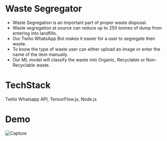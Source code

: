 # Waste Segregator
  * Waste Segregation is an important part of proper waste disposal.
  * Waste segregation at source can reduce up to 250 tonnes of dump from entering into landfills.
  * Our Twilio WhatsApp Bot makes it easier for a user to segregate their waste.
  * To know the type of waste user can either upload an image or enter the name of the item manually.
  * Our ML model will classify the waste into Organic, Recyclable or Non-Recyclable waste.

# TechStack
Twilio Whatsapp API, TensorFlow.js, Node.js

# Demo
![Capture](https://user-images.githubusercontent.com/53914778/224034242-ebae2d80-c891-4ace-bc32-506c38776f9e.JPG)